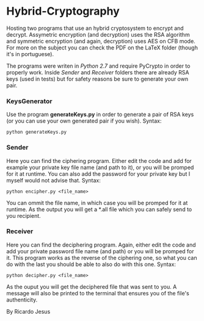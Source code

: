 <!-- # LabI-Crypto -->
# Hybrid-Cryptography

Hosting two programs that use an hybrid cryptosystem to encrypt and decrypt. Assymetric encryption (and decryption) uses the RSA algorithm and symmetric encryption (and again, decryption) uses AES on CFB mode. For more on the subject you can check the PDF on the LaTeX folder (though it's in portuguese).

The programs were writen in *Python 2.7* and require PyCrypto in order to properly work. Inside *Sender* and *Receiver* folders there are already RSA keys (used in tests) but for safety reasons be sure to generate your own pair.

### KeysGenerator

Use the program **generateKeys.py** in order to generate a pair of RSA keys (or you can use your own generated pair if you wish). Syntax:

```
python generateKeys.py
```

### Sender

Here you can find the ciphering program. Either edit the code and add for example your private key file name (and path to it), or you will be promped for it at runtime. You can also add the password for your private key but I myself would not advise that. Syntax:

```
python encipher.py <file_name>
```

You can ommit the file name, in which case you will be promped for it at runtime. As the output you will get a *.all file which you can safely send to you recipient.

### Receiver

Here you can find the deciphering program. Again, either edit the code and add your private password file name (and path) or you will be promped for it. This program works as the reverse of the ciphering one, so what you can do with the last you should be able to also do with this one. Syntax:

```
python decipher.py <file_name>
```

As the ouput you will get the deciphered file that was sent to you. A message will also be printed to the terminal that ensures you of the file's authenticity.


By Ricardo Jesus
